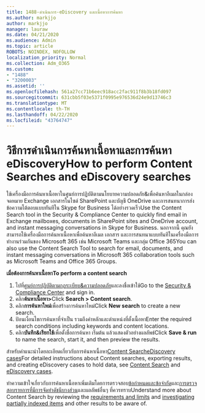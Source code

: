 ```yaml
---
title: 1488-ดําเนินการ-eDiscovery และเนื้อหาการค้นหา
ms.author: markjjo
author: markjjo
manager: lauraw
ms.date: 04/21/2020
ms.audience: Admin
ms.topic: article
ROBOTS: NOINDEX, NOFOLLOW
localization_priority: Normal
ms.collection: Adm_O365
ms.custom:
- "1488"
- "3200003"
ms.assetid: ''
ms.openlocfilehash: 561a27cc71b6eec918acc2fac911f8b3b18fd097
ms.sourcegitcommit: 631cbb5f03e5371f0995e976536d24e9d13746c3
ms.translationtype: MT
ms.contentlocale: th-TH
ms.lasthandoff: 04/22/2020
ms.locfileid: "43764747"
---
```

# <a name="how-to-perform-content-searches-and-ediscovery-searches"></a><span data-ttu-id="5a7d8-102">วิธีการดําเนินการค้นหาเนื้อหาและการค้นหา eDiscovery</span><span class="sxs-lookup"><span data-stu-id="5a7d8-102">How to perform Content Searches and eDiscovery searches</span></span>

<span data-ttu-id="5a7d8-103">ใช้เครื่องมือการค้นหาเนื้อหาในศูนย์การปฏิบัติตามนโยบายความปลอดภัย&เพื่อค้นหาอีเมลในกล่องจดหมาย Exchange เอกสารในไซต์ SharePoint และบัญชี OneDrive และการสนทนาการส่งข้อความโต้ตอบแบบทันทีใน Skype for Business ได้อย่างรวดเร็ว</span><span class="sxs-lookup"><span data-stu-id="5a7d8-103">Use the Content Search tool in the Security & Compliance Center to quickly find email in Exchange mailboxes, documents in SharePoint sites and OneDrive account, and instant messaging conversations in Skype for Business.</span></span> <span data-ttu-id="5a7d8-104">นอกจากนี้ คุณยังสามารถใช้เครื่องมือการค้นหาเนื้อหาเพื่อค้นหาอีเมล เอกสาร และการสนทนาแบบทันทีในเครื่องมือการทํางานร่วมกันของ Microsoft 365 เช่น Microsoft Teams และกลุ่ม Office 365</span><span class="sxs-lookup"><span data-stu-id="5a7d8-104">You can also use the Content Search Tool to search for email, documents, and instant messaging conversations in Microsoft 365 collaboration tools such as Microsoft Teams and Office 365 Groups.</span></span>

<span data-ttu-id="5a7d8-105">**เมื่อต้องการค้นหาเนื้อหา**</span><span class="sxs-lookup"><span data-stu-id="5a7d8-105">**To perform a content search**</span></span>

1. <span data-ttu-id="5a7d8-106">ไปที่[ศูนย์การปฏิบัติตามกฎระเบียบ&ความปลอดภัย](https://protection.office.com)และลงชื่อเข้าใช้</span><span class="sxs-lookup"><span data-stu-id="5a7d8-106">Go to the [Security & Compliance Center](https://protection.office.com) and sign in.</span></span>
2. <span data-ttu-id="5a7d8-107">คลิก**ค้นหาเนื้อหา>**</span><span class="sxs-lookup"><span data-stu-id="5a7d8-107">Click **Search > Content search**.</span></span>
3. <span data-ttu-id="5a7d8-108">คลิก**การค้นหาใหม่**เพื่อสร้างการค้นหาใหม่</span><span class="sxs-lookup"><span data-stu-id="5a7d8-108">Click **New search** to create a new search.</span></span>
4. <span data-ttu-id="5a7d8-109">ป้อนเงื่อนไขการค้นหาที่จําเป็น รวมถึงคําหลักและตําแหน่งที่ตั้งเนื้อหา</span><span class="sxs-lookup"><span data-stu-id="5a7d8-109">Enter the required search conditions including keywords and content locations.</span></span>  
5. <span data-ttu-id="5a7d8-110">คลิก**บันทึก&เรียกใช้**เพื่อตั้งชื่อการค้นหา เริ่มต้น แล้วแสดงตัวอย่างผลลัพธ์</span><span class="sxs-lookup"><span data-stu-id="5a7d8-110">Click **Save & run** to name the search, start it, and then preview the results.</span></span>

<span data-ttu-id="5a7d8-111">สําหรับคําแนะนําโดยละเอียดเกี่ยวกับการค้นหาเนื้อหา[Content Search](https://docs.microsoft.com/office365/securitycompliance/content-search)[eDiscovery cases](https://docs.microsoft.com/office365/securitycompliance/ediscovery-cases)</span><span class="sxs-lookup"><span data-stu-id="5a7d8-111">For detailed instructions about Content searches, exporting results, and creating eDiscovery cases to hold data, see [Content Search](https://docs.microsoft.com/office365/securitycompliance/content-search) and [eDiscovery cases](https://docs.microsoft.com/office365/securitycompliance/ediscovery-cases).</span></span>

<span data-ttu-id="5a7d8-112">ทําความเข้าใจเกี่ยวกับการค้นหาเนื้อหาเพิ่มเติมโดยการตรวจสอบ[ข้อกําหนดและข้อจํากัด](https://docs.microsoft.com/office365/securitycompliance/limits-for-content-search)และ[การตรวจสอบรายการที่มีการจัดทําดัชนีบางส่วน](https://docs.microsoft.com/office365/securitycompliance/investigating-partially-indexed-items-in-ediscovery)และผลลัพธ์อื่นๆ ที่ควรทราบ</span><span class="sxs-lookup"><span data-stu-id="5a7d8-112">Understand more about Content Search by reviewing the [requirements and limits](https://docs.microsoft.com/office365/securitycompliance/limits-for-content-search) and  [investigating partially indexed items](https://docs.microsoft.com/office365/securitycompliance/investigating-partially-indexed-items-in-ediscovery) and other results to be aware of.</span></span>